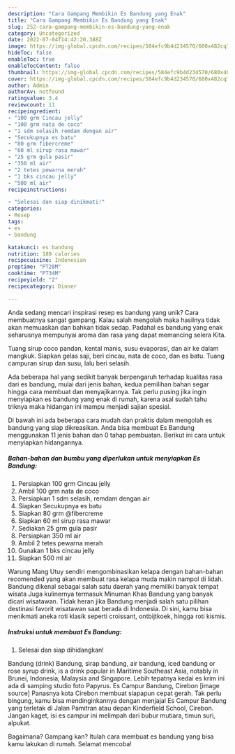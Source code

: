 ```yaml
---
description: "Cara Gampang Membikin Es Bandung yang Enak"
title: "Cara Gampang Membikin Es Bandung yang Enak"
slug: 252-cara-gampang-membikin-es-bandung-yang-enak
category: Uncategorized
date: 2022-07-04T14:42:20.388Z
image: https://img-global.cpcdn.com/recipes/584efc9b4d234570/680x482cq70/es-bandung-foto-resep-utama.jpg
hideToc: false
enableToc: true
enableTocContent: false
thumbnail: https://img-global.cpcdn.com/recipes/584efc9b4d234570/680x482cq70/es-bandung-foto-resep-utama.jpg
cover: https://img-global.cpcdn.com/recipes/584efc9b4d234570/680x482cq70/es-bandung-foto-resep-utama.jpg
author: Admin
authorAv: notfound
ratingvalue: 3.4
reviewcount: 11
recipeingredient:
- "100 grm Cincau jelly"
- "100 grm nata de coco"
- "1 sdm selasih remdam dengan air"
- "Secukupnya es batu"
- "80 grm fibercreme"
- "60 ml sirup rasa mawar"
- "25 grm gula pasir"
- "350 ml air"
- "2 tetes pewarna merah"
- "1 bks cincau jelly"
- "500 ml air"
recipeinstructions:

- "Selesai dan siap dinikmati!"
categories:
- Resep
tags:
- es
- bandung

katakunci: es bandung 
nutrition: 189 calories
recipecuisine: Indonesian
preptime: "PT28M"
cooktime: "PT34M"
recipeyield: "2"
recipecategory: Dinner

---
```





Anda sedang mencari inspirasi resep es bandung yang unik? Cara membuatnya sangat gampang. Kalau salah mengolah maka hasilnya tidak akan memuaskan dan bahkan tidak sedap. Padahal es bandung yang enak seharusnya mempunyai aroma dan rasa yang dapat memancing selera Kita.





Tuang sirup coco pandan, kental manis, susu evaporasi, dan air ke dalam mangkuk. Siapkan gelas saji, beri cincau, nata de coco, dan es batu. Tuang campuran sirup dan susu, lalu beri selasih.

Ada beberapa hal yang sedikit banyak berpengaruh terhadap kualitas rasa dari es bandung, mulai dari jenis bahan, kedua pemilihan bahan segar hingga cara membuat dan menyajikannya. Tak perlu pusing jika ingin menyiapkan es bandung yang enak di rumah, karena asal sudah tahu triknya maka hidangan ini mampu menjadi sajian spesial.






Di bawah ini ada beberapa cara mudah dan praktis dalam mengolah es bandung yang siap dikreasikan. Anda bisa membuat Es Bandung menggunakan 11 jenis bahan dan 0 tahap pembuatan. Berikut ini cara untuk menyiapkan hidangannya.

<!--inarticleads1-->

##### Bahan-bahan dan bumbu yang diperlukan untuk menyiapkan Es Bandung:

1. Persiapkan 100 grm Cincau jelly
1. Ambil 100 grm nata de coco
1. Persiapkan 1 sdm selasih, remdam dengan air
1. Siapkan Secukupnya es batu
1. Siapkan 80 grm @fibercreme
1. Siapkan 60 ml sirup rasa mawar
1. Sediakan 25 grm gula pasir
1. Persiapkan 350 ml air
1. Ambil 2 tetes pewarna merah
1. Gunakan 1 bks cincau jelly
1. Siapkan 500 ml air


Warung Mang Utuy sendiri mengombinasikan kelapa dengan bahan-bahan recomended yang akan membuat rasa kelapa muda makin nampol di lidah. Bandung dikenal sebagai salah satu daerah yang memiliki banyak tempat wisata Juga kulinernya termasuk Minuman Khas Bandung yang banyak dicari wisatawan. Tidak heran jika Bandung menjadi salah satu pilihan destinasi favorit wisatawan saat berada di Indonesia. Di sini, kamu bisa menikmati aneka roti klasik seperti croissant, ontbijtkoek, hingga roti kismis. 

<!--inarticleads2-->

##### Instruksi untuk membuat Es Bandung:


1. Selesai dan siap dihidangkan!

Bandung (drink) Bandung, sirap bandung, air bandung, iced bandung or rose syrup drink, is a drink popular in Maritime Southeast Asia, notably in Brunei, Indonesia, Malaysia and Singapore. Lebih tepatnya kedai es krim ini ada di samping studio foto Papyrus. Es Campur Bandung, Cirebon [image source] Panasnya kota Cirebon membuat siapapun cepat gerah. Tak perlu bingung, kamu bisa mendinginkannya dengan menjajal Es Campur Bandung yang terletak di Jalan Pamitran atau depan Kinderfield School, Cirebon. Jangan kaget, isi es campur ini melimpah dari bubur mutiara, timun suri, alpukat. 

Bagaimana? Gampang kan? Itulah cara membuat es bandung yang bisa kamu lakukan di rumah. Selamat mencoba!
